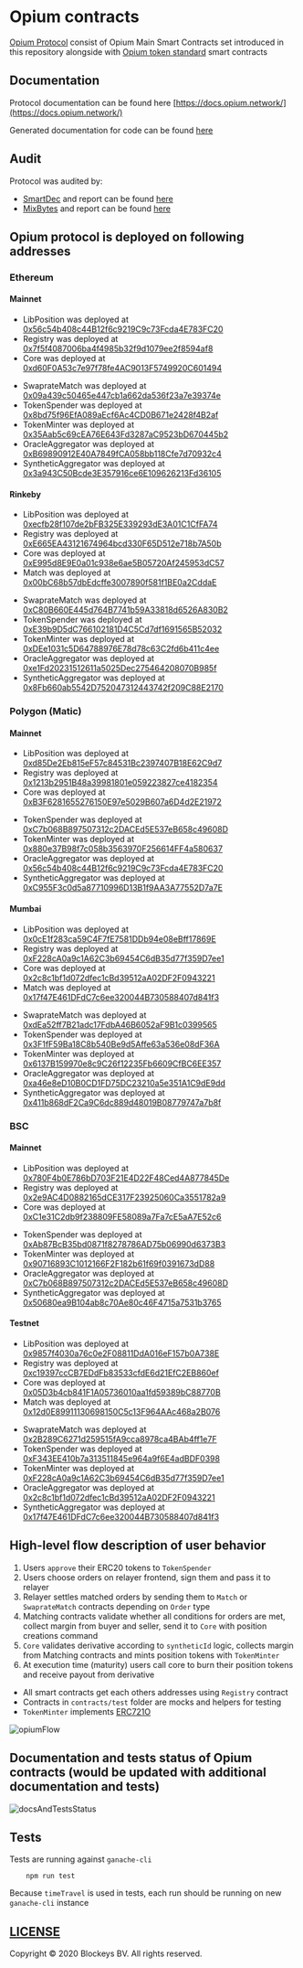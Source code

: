 # Opium contracts

[Opium Protocol](https://opium.network) consist of Opium Main Smart Contracts set introduced in this repository alongside with [Opium token standard](https://github.com/OpiumProtocol/erc721o) smart contracts

## Documentation

Protocol documentation can be found here [https://docs.opium.network/](https://docs.opium.network/)

Generated documentation for code can be found [here](./docs/index.md)

## Audit

Protocol was audited by:
 - [SmartDec](https://smartdec.net/) and report can be found [here](./docs/audit/OpiumSmartDecSmartContractAudit.pdf)
 - [MixBytes](https://mixbytes.io/) and report can be found [here](./docs/audit/OpiumNetworkProtocolAuditMixBytes.pdf)

## Opium protocol is deployed on following addresses

### Ethereum
#### Mainnet
- LibPosition was deployed at [0x56c54b408c44B12f6c9219C9c73Fcda4E783FC20](https://etherscan.io/address/0x56c54b408c44B12f6c9219C9c73Fcda4E783FC20)
- Registry was deployed at [0x7f5f4087006ba4f4985b32f9d1079ee2f8594af8](https://etherscan.io/address/0x7f5f4087006ba4f4985b32f9d1079ee2f8594af8)
- Core was deployed at [0xd60F0A53c7e97f78fe4AC9013F5749920C601494](https://etherscan.io/address/0xd60F0A53c7e97f78fe4AC9013F5749920C601494)
<!-- - Match was deployed at [0x5209772c60a51425b304d74fe4551184044d5dfa](https://etherscan.io/address/0x5209772c60a51425b304d74fe4551184044d5dfa) -->
<!-- - MatchPool was deployed at [0xECc45D06fD4C23F9958a74F254507016b1dfC329](https://etherscan.io/address/0xECc45D06fD4C23F9958a74F254507016b1dfC329) -->
- SwaprateMatch was deployed at [0x09a439c50465e447cb1a662da536f23a7e39374e](https://etherscan.io/address/0x09a439c50465e447cb1a662da536f23a7e39374e)
- TokenSpender was deployed at [0x8bd75f96EfA089aEcf6Ac4CD0B671e2428f4B2af](https://etherscan.io/address/0x8bd75f96EfA089aEcf6Ac4CD0B671e2428f4B2af)
- TokenMinter was deployed at [0x35Aab5c69cEA76E643Fd3287aC9523bD670445b2](https://etherscan.io/address/0x35Aab5c69cEA76E643Fd3287aC9523bD670445b2)
- OracleAggregator was deployed at [0xB69890912E40A7849fCA058bb118Cfe7d70932c4](https://etherscan.io/address/0xB69890912E40A7849fCA058bb118Cfe7d70932c4)
- SyntheticAggregator was deployed at [0x3a943C50Bcde3E357916ce6E109626213Fd36105](https://etherscan.io/address/0x3a943C50Bcde3E357916ce6E109626213Fd36105)

#### Rinkeby
- LibPosition was deployed at [0xecfb28f107de2bFB325E339293dE3A01C1CfFA74](https://rinkeby.etherscan.io/address/0xecfb28f107de2bFB325E339293dE3A01C1CfFA74)
- Registry was deployed at [0xE665EA43121674964bcd330F65D512e718b7A50b](https://rinkeby.etherscan.io/address/0xE665EA43121674964bcd330F65D512e718b7A50b)
- Core was deployed at [0xE995d8E9E0a01c938e6ae5B05720Af245953dC57](https://rinkeby.etherscan.io/address/0xE995d8E9E0a01c938e6ae5B05720Af245953dC57)
- Match was deployed at [0x00bC68b57dbEdcffe3007890f581f1BE0a2CddaE](https://rinkeby.etherscan.io/address/0x00bC68b57dbEdcffe3007890f581f1BE0a2CddaE)
<!-- - MatchPool was deployed at [0x30426CcfAcD4Ac7d552Cd0EAAaE1c0A80056aaa4](https://rinkeby.etherscan.io/address/0x30426CcfAcD4Ac7d552Cd0EAAaE1c0A80056aaa4) -->
- SwaprateMatch was deployed at [0xC80B660E445d764B7741b59A33818d6526A830B2](https://rinkeby.etherscan.io/address/0xC80B660E445d764B7741b59A33818d6526A830B2)
- TokenSpender was deployed at [0xE39b9D5dC766102181D4C5Cd7df1691565B52032](https://rinkeby.etherscan.io/address/0xE39b9D5dC766102181D4C5Cd7df1691565B52032)
- TokenMinter was deployed at [0xDEe1031c5D64788976E78d78c63C2fd6b411c4ee](https://rinkeby.etherscan.io/address/0xDEe1031c5D64788976E78d78c63C2fd6b411c4ee)
- OracleAggregator was deployed at [0xe1Fd20231512611a5025Dec275464208070B985f](https://rinkeby.etherscan.io/address/0xe1Fd20231512611a5025Dec275464208070B985f)
- SyntheticAggregator was deployed at [0x8Fb660ab5542D752047312443742f209C88E2170](https://rinkeby.etherscan.io/address/0x8Fb660ab5542D752047312443742f209C88E2170)

### Polygon (Matic)

#### Mainnet
- LibPosition was deployed at [0xd85De2Eb815eF57c84531Bc2397407B18E62C9d7](https://explorer-mainnet.maticvigil.com/address/0xd85De2Eb815eF57c84531Bc2397407B18E62C9d7)
- Registry was deployed at [0x1213b2951B48a39981801e059223827ce4182354](https://explorer-mainnet.maticvigil.com/address/0x1213b2951B48a39981801e059223827ce4182354)
- Core was deployed at [0xB3F6281655276150E97e5029B607a6D4d2E21972](https://explorer-mainnet.maticvigil.com/address/0xB3F6281655276150E97e5029B607a6D4d2E21972)
<!-- - Match was deployed at [0x43D3199E31196C3B71d2EDFcE5b7E333fb0F10Bc](https://explorer-mainnet.maticvigil.com/address/0x43D3199E31196C3B71d2EDFcE5b7E333fb0F10Bc) -->
<!-- - MatchPool was deployed at [0xAb87BcB35bd0871f8278786AD75b06990d6373B3](https://explorer-mainnet.maticvigil.com/address/0xAb87BcB35bd0871f8278786AD75b06990d6373B3) -->
<!-- - SwaprateMatch was deployed at [0x81cE295D12b01Ad1f5960dcB8aBD76CbdbCfF9F5](https://explorer-mainnet.maticvigil.com/address/0x81cE295D12b01Ad1f5960dcB8aBD76CbdbCfF9F5) -->
- TokenSpender was deployed at [0xC7b068B897507312c2DACEd5E537eB658c49608D](https://explorer-mainnet.maticvigil.com/address/0xC7b068B897507312c2DACEd5E537eB658c49608D)
- TokenMinter was deployed at [0x880e37B98f7c058b3563970F256614FF4a580637](https://explorer-mainnet.maticvigil.com/address/0x880e37B98f7c058b3563970F256614FF4a580637)
- OracleAggregator was deployed at [0x56c54b408c44B12f6c9219C9c73Fcda4E783FC20](https://explorer-mainnet.maticvigil.com/address/0x56c54b408c44B12f6c9219C9c73Fcda4E783FC20)
- SyntheticAggregator was deployed at [0xC955F3c0d5a87710996D13B1f9AA3A77552D7a7E](https://explorer-mainnet.maticvigil.com/address/0xC955F3c0d5a87710996D13B1f9AA3A77552D7a7E)

#### Mumbai
- LibPosition was deployed at [0x0cE1f283ca59C4F7fE7581DDb94e08eBff17869E](https://explorer-mumbai.maticvigil.com/address/0x0cE1f283ca59C4F7fE7581DDb94e08eBff17869E)
- Registry was deployed at [0xF228cA0a9c1A62C3b69454C6dB35d77f359D7ee1](https://explorer-mumbai.maticvigil.com/address/0xF228cA0a9c1A62C3b69454C6dB35d77f359D7ee1)
- Core was deployed at [0x2c8c1bf1d072dfec1cBd39512aA02DF2F0943221](https://explorer-mumbai.maticvigil.com/address/0x2c8c1bf1d072dfec1cBd39512aA02DF2F0943221)
- Match was deployed at [0x17f47E461DFdC7c6ee320044B730588407d841f3](https://explorer-mumbai.maticvigil.com/address/0x17f47E461DFdC7c6ee320044B730588407d841f3)
<!-- - MatchPool was deployed at [0x57de08522BD414563E3E75068aF715FCb37089b4](https://explorer-mumbai.maticvigil.com/address/0x57de08522BD414563E3E75068aF715FCb37089b4) -->
- SwaprateMatch was deployed at [0xdEa52ff7B21adc17FdbA46B6052aF9B1c0399565](https://explorer-mumbai.maticvigil.com/address/0xdEa52ff7B21adc17FdbA46B6052aF9B1c0399565)
- TokenSpender was deployed at [0x3F1fF59Ba18C8b540Be9d5Affe63a536e08dF36A](https://explorer-mumbai.maticvigil.com/address/0x3F1fF59Ba18C8b540Be9d5Affe63a536e08dF36A)
- TokenMinter was deployed at [0x6137B159970e8c9C26f12235Fb6609CfBC6EE357](https://explorer-mumbai.maticvigil.com/address/0x6137B159970e8c9C26f12235Fb6609CfBC6EE357)
- OracleAggregator was deployed at [0xa46e8eD10B0CD1FD75DC23210a5e351A1C9dE9dd](https://explorer-mumbai.maticvigil.com/address/0xa46e8eD10B0CD1FD75DC23210a5e351A1C9dE9dd)
- SyntheticAggregator was deployed at [0x411b868dF2Ca9C6dc889d48019B08779747a7b8f](https://explorer-mumbai.maticvigil.com/address/0x411b868dF2Ca9C6dc889d48019B08779747a7b8f)

### BSC

#### Mainnet
- LibPosition was deployed at [0x780F4b0E786bD703F21E4D22F48Ced4A877845De](https://bscscan.com/address/0x780F4b0E786bD703F21E4D22F48Ced4A877845De)
- Registry was deployed at [0x2e9AC4D0882165dCE317F23925060Ca3551782a9](https://bscscan.com/address/0x2e9AC4D0882165dCE317F23925060Ca3551782a9)
- Core was deployed at [0xC1e31C2db9f238809FE58089a7Fa7cE5aA7E52c6](https://bscscan.com/address/0xC1e31C2db9f238809FE58089a7Fa7cE5aA7E52c6)
<!-- - Match was deployed at [0x69CB108385E82c24d34DA4da83706a7D09F69256](https://bscscan.com/address/0x69CB108385E82c24d34DA4da83706a7D09F69256) -->
<!-- - MatchPool was deployed at [0x461e820956223cf008051Ce8506f01583A09e006](https://bscscan.com/address/0x461e820956223cf008051Ce8506f01583A09e006) -->
<!-- - SwaprateMatch was deployed at [0x43D3199E31196C3B71d2EDFcE5b7E333fb0F10Bc](https://bscscan.com/address/0x43D3199E31196C3B71d2EDFcE5b7E333fb0F10Bc) -->
- TokenSpender was deployed at [0xAb87BcB35bd0871f8278786AD75b06990d6373B3](https://bscscan.com/address/0xAb87BcB35bd0871f8278786AD75b06990d6373B3)
- TokenMinter was deployed at [0x90716893C1012166F2F182b61f69f0391673dD88](https://bscscan.com/address/0x90716893C1012166F2F182b61f69f0391673dD88)
- OracleAggregator was deployed at [0xC7b068B897507312c2DACEd5E537eB658c49608D](https://bscscan.com/address/0xC7b068B897507312c2DACEd5E537eB658c49608D)
- SyntheticAggregator was deployed at [0x50680ea9B104ab8c70Ae80c46F4715a7531b3765](https://bscscan.com/address/0x50680ea9B104ab8c70Ae80c46F4715a7531b3765)

#### Testnet
- LibPosition was deployed at [0x9857f4030a76c0e2F08811DdA016eF157b0A738E](https://testnet.bscscan.com/address/0x9857f4030a76c0e2F08811DdA016eF157b0A738E)
- Registry was deployed at [0xc19397ccCB7EDdFb83533cfdE6d21EfC2EB860ef](https://testnet.bscscan.com/address/0xc19397ccCB7EDdFb83533cfdE6d21EfC2EB860ef)
- Core was deployed at [0x05D3b4cb841F1A05736010aa1fd59389bC88770B](https://testnet.bscscan.com/address/0x05D3b4cb841F1A05736010aa1fd59389bC88770B)
- Match was deployed at [0x12d0E89911130698150C5c13F964AAc468a2B076](https://testnet.bscscan.com/address/0x12d0E89911130698150C5c13F964AAc468a2B076)
<!-- - MatchPool was deployed at [0xf78249b2D762C86C9699ff9BA74C5dbf9b4c168a](https://testnet.bscscan.com/address/0xf78249b2D762C86C9699ff9BA74C5dbf9b4c168a) -->
- SwaprateMatch was deployed at [0x2B289C6271d259515fA9cca8978ca4BAb4ff1e7F](https://testnet.bscscan.com/address/0x2B289C6271d259515fA9cca8978ca4BAb4ff1e7F)
- TokenSpender was deployed at [0xF343EE410b7a313511845e964a9f6E4adBDF0398](https://testnet.bscscan.com/address/0xF343EE410b7a313511845e964a9f6E4adBDF0398)
- TokenMinter was deployed at [0xF228cA0a9c1A62C3b69454C6dB35d77f359D7ee1](https://testnet.bscscan.com/address/0xF228cA0a9c1A62C3b69454C6dB35d77f359D7ee1)
- OracleAggregator was deployed at [0x2c8c1bf1d072dfec1cBd39512aA02DF2F0943221](https://testnet.bscscan.com/address/0x2c8c1bf1d072dfec1cBd39512aA02DF2F0943221)
- SyntheticAggregator was deployed at [0x17f47E461DFdC7c6ee320044B730588407d841f3](https://testnet.bscscan.com/address/0x17f47E461DFdC7c6ee320044B730588407d841f3)

## High-level flow description of user behavior

1. Users `approve` their ERC20 tokens to `TokenSpender`
2. Users choose orders on relayer frontend, sign them and pass it to relayer
3. Relayer settles matched orders by sending them to `Match` or `SwaprateMatch` contracts depending on `Order` type
4. Matching contracts validate whether all conditions for orders are met, collect margin from buyer and seller, send it to `Core` with position creations command
5. `Core` validates derivative according to `syntheticId` logic, collects margin from Matching contracts and mints position tokens with `TokenMinter`
6. At execution time (maturity) users call core to burn their position tokens and receive payout from derivative

- All smart contracts get each others addresses using `Registry` contract
- Contracts in `contracts/test` folder are mocks and helpers for testing
- `TokenMinter` implements [ERC721O](https://github.com/OpiumProtocol/erc721o)

![opiumFlow](./docs/images/opiumFlow.jpg)

## Documentation and tests status of Opium contracts (would be updated with additional documentation and tests)
![docsAndTestsStatus](./docs/images/docsAndTestsStatus.jpg)

## Tests

Tests are running against `ganache-cli`

```
    npm run test
```

Because `timeTravel` is used in tests, each run should be running on new `ganache-cli` instance

## [LICENSE](./LICENSE.md)

Copyright © 2020 Blockeys BV. All rights reserved.
